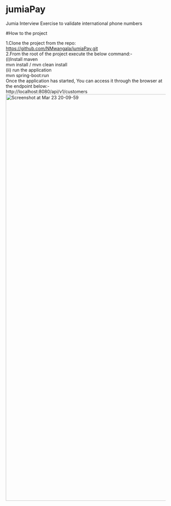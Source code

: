 # jumiaPay
Jumia Interview Exercise to validate international phone numbers

#How to the project

1.Clone the project from the repo: https://github.com/NMwangala/jumiaPay.git<br/>
2.From the root of the project execute the below command:-
<br/>(i)Install maven<br/>
mvn install / mvn clean install<br/>
(ii) run the application<br/>
mvn spring-boot:run<br/>Once the application has started,
You can access it through the browser at the endpoint below:-<br/> http://localhost:8080/api/v1/customers<br/> 
 <img width="1283" alt="Screenshot at Mar 23 20-09-59" src="https://user-images.githubusercontent.com/25786479/159756711-66b70ad2-88d9-4a74-abdd-99081b873da9.png">
